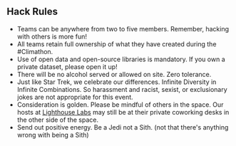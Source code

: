 ## Hack Rules
- Teams can be anywhere from two to five members. Remember, hacking with others is more fun!
- All teams retain full ownership of what they have created during the #Climathon.
- Use of open data and open-source libraries is mandatory. If you own a private dataset, please open it up!
- There will be no alcohol served or allowed on site. Zero tolerance.
- Just like Star Trek, we celebrate our differences. Infinite Diversity in Infinite Combinations. So harassment and racist, sexist, or exclusionary jokes are not appropriate for this event.
- Consideration is golden. Please be mindful of others in the space. Our hosts at [Lighthouse Labs] may still be at their private coworking desks in the other side of the space. 
- Send out positive energy. Be a Jedi not a Sith. (not that there's anything wrong with being a Sith)

[apply for the Skywatch API]: http://www.skywatch.co/request-access
[Lighthouse Labs]: http://lighthouselabs.ca/
